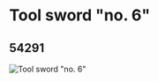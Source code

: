 # Tool sword "no. 6"
## 54291
![Tool sword "no. 6"](https://lc-www-live-s.legocdn.com/media/bricks/5/2/4279311.jpg)